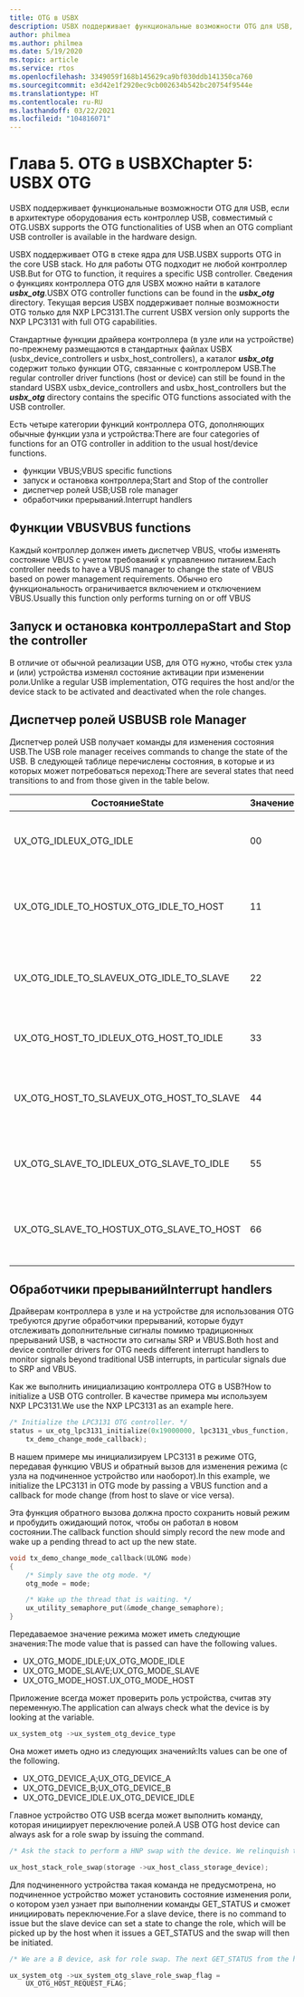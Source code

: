 ```yaml
---
title: OTG в USBX
description: USBX поддерживает функциональные возможности OTG для USB, если в архитектуре оборудования есть контроллер USB, совместимый с OTG.
author: philmea
ms.author: philmea
ms.date: 5/19/2020
ms.topic: article
ms.service: rtos
ms.openlocfilehash: 3349059f168b145629ca9bf030ddb141350ca760
ms.sourcegitcommit: e3d42e1f2920ec9cb002634b542bc20754f9544e
ms.translationtype: HT
ms.contentlocale: ru-RU
ms.lasthandoff: 03/22/2021
ms.locfileid: "104816071"
---
```

# <a name="chapter-5-usbx-otg"></a><span data-ttu-id="ce858-103">Глава 5. OTG в USBX</span><span class="sxs-lookup"><span data-stu-id="ce858-103">Chapter 5: USBX OTG</span></span>

<span data-ttu-id="ce858-104">USBX поддерживает функциональные возможности OTG для USB, если в архитектуре оборудования есть контроллер USB, совместимый с OTG.</span><span class="sxs-lookup"><span data-stu-id="ce858-104">USBX supports the OTG functionalities of USB when an OTG compliant USB controller is available in the hardware design.</span></span>

<span data-ttu-id="ce858-105">USBX поддерживает OTG в стеке ядра для USB.</span><span class="sxs-lookup"><span data-stu-id="ce858-105">USBX supports OTG in the core USB stack.</span></span> <span data-ttu-id="ce858-106">Но для работы OTG подходит не любой контроллер USB.</span><span class="sxs-lookup"><span data-stu-id="ce858-106">But for OTG to function, it requires a specific USB controller.</span></span> <span data-ttu-id="ce858-107">Сведения о функциях контроллера OTG для USBX можно найти в каталоге ***usbx_otg***.</span><span class="sxs-lookup"><span data-stu-id="ce858-107">USBX OTG controller functions can be found in the ***usbx_otg*** directory.</span></span> <span data-ttu-id="ce858-108">Текущая версия USBX поддерживает полные возможности OTG только для NXP LPC3131.</span><span class="sxs-lookup"><span data-stu-id="ce858-108">The current USBX version only supports the NXP LPC3131 with full OTG capabilities.</span></span>

<span data-ttu-id="ce858-109">Стандартные функции драйвера контроллера (в узле или на устройстве) по-прежнему размещаются в стандартных файлах USBX (usbx_device_controllers и usbx_host_controllers), а каталог ***usbx_otg*** содержит только функции OTG, связанные с контроллером USB.</span><span class="sxs-lookup"><span data-stu-id="ce858-109">The regular controller driver functions (host or device) can still be found in the standard USBX usbx_device_controllers and usbx_host_controllers but the ***usbx_otg*** directory contains the specific OTG functions associated with the USB controller.</span></span>

<span data-ttu-id="ce858-110">Есть четыре категории функций контроллера OTG, дополняющих обычные функции узла и устройства:</span><span class="sxs-lookup"><span data-stu-id="ce858-110">There are four categories of functions for an OTG controller in addition to the usual host/device functions.</span></span>

- <span data-ttu-id="ce858-111">функции VBUS;</span><span class="sxs-lookup"><span data-stu-id="ce858-111">VBUS specific functions</span></span>
- <span data-ttu-id="ce858-112">запуск и остановка контроллера;</span><span class="sxs-lookup"><span data-stu-id="ce858-112">Start and Stop of the controller</span></span>
- <span data-ttu-id="ce858-113">диспетчер ролей USB;</span><span class="sxs-lookup"><span data-stu-id="ce858-113">USB role manager</span></span>
- <span data-ttu-id="ce858-114">обработчики прерываний.</span><span class="sxs-lookup"><span data-stu-id="ce858-114">Interrupt handlers</span></span>

## <a name="vbus-functions"></a><span data-ttu-id="ce858-115">Функции VBUS</span><span class="sxs-lookup"><span data-stu-id="ce858-115">VBUS functions</span></span>

<span data-ttu-id="ce858-116">Каждый контроллер должен иметь диспетчер VBUS, чтобы изменять состояние VBUS с учетом требований к управлению питанием.</span><span class="sxs-lookup"><span data-stu-id="ce858-116">Each controller needs to have a VBUS manager to change the state of VBUS based on power management requirements.</span></span> <span data-ttu-id="ce858-117">Обычно его функциональность ограничивается включением и отключением VBUS.</span><span class="sxs-lookup"><span data-stu-id="ce858-117">Usually this function only performs turning on or off VBUS</span></span>

## <a name="start-and-stop-the-controller"></a><span data-ttu-id="ce858-118">Запуск и остановка контроллера</span><span class="sxs-lookup"><span data-stu-id="ce858-118">Start and Stop the controller</span></span>

<span data-ttu-id="ce858-119">В отличие от обычной реализации USB, для OTG нужно, чтобы стек узла и (или) устройства изменял состояние активации при изменении роли.</span><span class="sxs-lookup"><span data-stu-id="ce858-119">Unlike a regular USB implementation, OTG requires the host and/or the device stack to be activated and deactivated when the role changes.</span></span>

## <a name="usb-role-manager"></a><span data-ttu-id="ce858-120">Диспетчер ролей USB</span><span class="sxs-lookup"><span data-stu-id="ce858-120">USB role Manager</span></span>

<span data-ttu-id="ce858-121">Диспетчер ролей USB получает команды для изменения состояния USB.</span><span class="sxs-lookup"><span data-stu-id="ce858-121">The USB role manager receives commands to change the state of the USB.</span></span> <span data-ttu-id="ce858-122">В следующей таблице перечислены состояния, в которые и из которых может потребоваться переход:</span><span class="sxs-lookup"><span data-stu-id="ce858-122">There are several states that need transitions to and from those given in the table below.</span></span>

| <span data-ttu-id="ce858-123">Состояние</span><span class="sxs-lookup"><span data-stu-id="ce858-123">State</span></span>                    | <span data-ttu-id="ce858-124">Значение</span><span class="sxs-lookup"><span data-stu-id="ce858-124">Value</span></span> | <span data-ttu-id="ce858-125">Описание</span><span class="sxs-lookup"><span data-stu-id="ce858-125">Description</span></span>                                           |
| ------------------------ | ----- | ----------------------------------------------------- |
| <span data-ttu-id="ce858-126">UX_OTG_IDLE</span><span class="sxs-lookup"><span data-stu-id="ce858-126">UX_OTG_IDLE</span></span>            | <span data-ttu-id="ce858-127">0</span><span class="sxs-lookup"><span data-stu-id="ce858-127">0</span></span>     | <span data-ttu-id="ce858-128">Устройство неактивно.</span><span class="sxs-lookup"><span data-stu-id="ce858-128">The device is Idle.</span></span> <span data-ttu-id="ce858-129">Нет никаких подключений.</span><span class="sxs-lookup"><span data-stu-id="ce858-129">Not connected to anything</span></span> |
| <span data-ttu-id="ce858-130">UX_OTG_IDLE_TO_HOST</span><span class="sxs-lookup"><span data-stu-id="ce858-130">UX_OTG_IDLE_TO_HOST</span></span>  | <span data-ttu-id="ce858-131">1</span><span class="sxs-lookup"><span data-stu-id="ce858-131">1</span></span>     | <span data-ttu-id="ce858-132">Устройство подключено с помощью разъема типа A.</span><span class="sxs-lookup"><span data-stu-id="ce858-132">Device is connected with type A connector</span></span>             |
| <span data-ttu-id="ce858-133">UX_OTG_IDLE_TO_SLAVE</span><span class="sxs-lookup"><span data-stu-id="ce858-133">UX_OTG_IDLE_TO_SLAVE</span></span> | <span data-ttu-id="ce858-134">2</span><span class="sxs-lookup"><span data-stu-id="ce858-134">2</span></span>     | <span data-ttu-id="ce858-135">Устройство подключено с помощью разъема типа B.</span><span class="sxs-lookup"><span data-stu-id="ce858-135">Device is connected with type B connector</span></span>             |
| <span data-ttu-id="ce858-136">UX_OTG_HOST_TO_IDLE</span><span class="sxs-lookup"><span data-stu-id="ce858-136">UX_OTG_HOST_TO_IDLE</span></span>  | <span data-ttu-id="ce858-137">3</span><span class="sxs-lookup"><span data-stu-id="ce858-137">3</span></span>     | <span data-ttu-id="ce858-138">Устройство узла отключено.</span><span class="sxs-lookup"><span data-stu-id="ce858-138">Host device got disconnected</span></span>                          |
| <span data-ttu-id="ce858-139">UX_OTG_HOST_TO_SLAVE</span><span class="sxs-lookup"><span data-stu-id="ce858-139">UX_OTG_HOST_TO_SLAVE</span></span> | <span data-ttu-id="ce858-140">4</span><span class="sxs-lookup"><span data-stu-id="ce858-140">4</span></span>     | <span data-ttu-id="ce858-141">Идет переключение ролей с узла на подчиненное устройство.</span><span class="sxs-lookup"><span data-stu-id="ce858-141">Role swap from Host to Slave</span></span>                          |
| <span data-ttu-id="ce858-142">UX_OTG_SLAVE_TO_IDLE</span><span class="sxs-lookup"><span data-stu-id="ce858-142">UX_OTG_SLAVE_TO_IDLE</span></span> | <span data-ttu-id="ce858-143">5</span><span class="sxs-lookup"><span data-stu-id="ce858-143">5</span></span>     | <span data-ttu-id="ce858-144">Подчиненное устройство отключено.</span><span class="sxs-lookup"><span data-stu-id="ce858-144">Slave device is disconnected</span></span>                          |
| <span data-ttu-id="ce858-145">UX_OTG_SLAVE_TO_HOST</span><span class="sxs-lookup"><span data-stu-id="ce858-145">UX_OTG_SLAVE_TO_HOST</span></span> | <span data-ttu-id="ce858-146">6</span><span class="sxs-lookup"><span data-stu-id="ce858-146">6</span></span>     | <span data-ttu-id="ce858-147">Идет переключение ролей с подчиненного устройства на узел.</span><span class="sxs-lookup"><span data-stu-id="ce858-147">Role swap from Slave to Host</span></span>                          |

## <a name="interrupt-handlers"></a><span data-ttu-id="ce858-148">Обработчики прерываний</span><span class="sxs-lookup"><span data-stu-id="ce858-148">Interrupt handlers</span></span>

<span data-ttu-id="ce858-149">Драйверам контроллера в узле и на устройстве для использования OTG требуются другие обработчики прерываний, которые будут отслеживать дополнительные сигналы помимо традиционных прерываний USB, в частности это сигналы SRP и VBUS.</span><span class="sxs-lookup"><span data-stu-id="ce858-149">Both host and device controller drivers for OTG needs different interrupt handlers to monitor signals beyond traditional USB interrupts, in particular signals due to SRP and VBUS.</span></span>

<span data-ttu-id="ce858-150">Как же выполнить инициализацию контроллера OTG в USB?</span><span class="sxs-lookup"><span data-stu-id="ce858-150">How to initialize a USB OTG controller.</span></span> <span data-ttu-id="ce858-151">В качестве примера мы используем NXP LPC3131.</span><span class="sxs-lookup"><span data-stu-id="ce858-151">We use the NXP LPC3131 as an example here.</span></span>

```C
/* Initialize the LPC3131 OTG controller. */
status = ux_otg_lpc3131_initialize(0x19000000, lpc3131_vbus_function,
    tx_demo_change_mode_callback);
```

<span data-ttu-id="ce858-152">В нашем примере мы инициализируем LPC3131 в режиме OTG, передавая функцию VBUS и обратный вызов для изменения режима (с узла на подчиненное устройство или наоборот).</span><span class="sxs-lookup"><span data-stu-id="ce858-152">In this example, we initialize the LPC3131 in OTG mode by passing a VBUS function and a callback for mode change (from host to slave or vice versa).</span></span>

<span data-ttu-id="ce858-153">Эта функция обратного вызова должна просто сохранить новый режим и пробудить ожидающий поток, чтобы он работал в новом состоянии.</span><span class="sxs-lookup"><span data-stu-id="ce858-153">The callback function should simply record the new mode and wake up a pending thread to act up the new state.</span></span>

```C
void tx_demo_change_mode_callback(ULONG mode)
{
    /* Simply save the otg mode. */
    otg_mode = mode;

    /* Wake up the thread that is waiting. */
    ux_utility_semaphore_put(&mode_change_semaphore);
}
```

<span data-ttu-id="ce858-154">Передаваемое значение режима может иметь следующие значения:</span><span class="sxs-lookup"><span data-stu-id="ce858-154">The mode value that is passed can have the following values.</span></span>

- <span data-ttu-id="ce858-155">UX_OTG_MODE_IDLE;</span><span class="sxs-lookup"><span data-stu-id="ce858-155">UX_OTG_MODE_IDLE</span></span>
- <span data-ttu-id="ce858-156">UX_OTG_MODE_SLAVE;</span><span class="sxs-lookup"><span data-stu-id="ce858-156">UX_OTG_MODE_SLAVE</span></span>
- <span data-ttu-id="ce858-157">UX_OTG_MODE_HOST.</span><span class="sxs-lookup"><span data-stu-id="ce858-157">UX_OTG_MODE_HOST</span></span>

<span data-ttu-id="ce858-158">Приложение всегда может проверить роль устройства, считав эту переменную.</span><span class="sxs-lookup"><span data-stu-id="ce858-158">The application can always check what the device is by looking at the variable.</span></span>

```C
ux_system_otg ->ux_system_otg_device_type
```

<span data-ttu-id="ce858-159">Она может иметь одно из следующих значений:</span><span class="sxs-lookup"><span data-stu-id="ce858-159">Its values can be one of the following.</span></span>

- <span data-ttu-id="ce858-160">UX_OTG_DEVICE_A;</span><span class="sxs-lookup"><span data-stu-id="ce858-160">UX_OTG_DEVICE_A</span></span>
- <span data-ttu-id="ce858-161">UX_OTG_DEVICE_B;</span><span class="sxs-lookup"><span data-stu-id="ce858-161">UX_OTG_DEVICE_B</span></span>
- <span data-ttu-id="ce858-162">UX_OTG_DEVICE_IDLE.</span><span class="sxs-lookup"><span data-stu-id="ce858-162">UX_OTG_DEVICE_IDLE</span></span>

<span data-ttu-id="ce858-163">Главное устройство OTG USB всегда может выполнить команду, которая инициирует переключение ролей.</span><span class="sxs-lookup"><span data-stu-id="ce858-163">A USB OTG host device can always ask for a role swap by issuing the command.</span></span>

```C
/* Ask the stack to perform a HNP swap with the device. We relinquish the host role to A device. */

ux_host_stack_role_swap(storage ->ux_host_class_storage_device);
```

<span data-ttu-id="ce858-164">Для подчиненного устройства такая команда не предусмотрена, но подчиненное устройство может установить состояние изменения роли, о котором узел узнает при выполнении команды GET_STATUS и сможет инициировать переключение.</span><span class="sxs-lookup"><span data-stu-id="ce858-164">For a slave device, there is no command to issue but the slave device can set a state to change the role, which will be picked up by the host when it issues a GET_STATUS and the swap will then be initiated.</span></span>

```C
/* We are a B device, ask for role swap. The next GET_STATUS from the host will get the status change and do the HNP. */

ux_system_otg ->ux_system_otg_slave_role_swap_flag =
    UX_OTG_HOST_REQUEST_FLAG;
```
